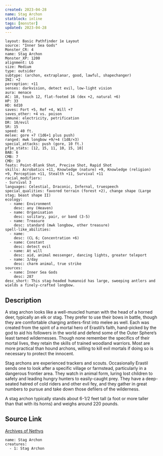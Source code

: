 ```yaml
---
created: 2023-04-28
name: Stag Archon
statblock: inline
tags: [monster]
updated: 2023-04-28
---
```

```statblock
layout: Basic Pathfinder 1e Layout
source: "Inner Sea Gods"
Monster_CR: 4
name: Stag Archon
Monster_XP: 1200
alignment: LG
size: Medium
type: outsider
subtype: (archon, extraplanar, good, lawful, shapechanger)
INI: +2
perception: +11
senses: darkvision, detect evil, low-light vision
aura: menace
AC: 18, touch 12, flat-footed 16 (dex +2, natural +6)
HP: 33
HD: 6d10
saves: Fort +5, Ref +4, Will +7
saves_other: +4 vs. poison
immune: electricity, petrification
DR: 10/evil
SR: 15
speed: 40 ft.
melee: gore +7 (1d6+1 plus push)
ranged: mwk longbow +9/+4 (1d8/×3)
special_attacks: push (gore, 10 ft.)
pf1e_stats: [12, 15, 11, 10, 15, 10]
BAB: 6
CMB: 7
CMD: 19
feats: Point-Blank Shot, Precise Shot, Rapid Shot
skills: Acrobatics +11, Knowledge (nature) +9, Knowledge (religion) +9, Perception +11, Stealth +11, Survival +11
racial_modifiers:
- Survival 3
languages: Celestial, Draconic, Infernal, truespeech
special_qualities: favored terrain (forest +2), change shape (Large stag; beast shape II)
ecology:
  - name: Environment
    desc: any (Heaven)
  - name: Organisation
    desc: solitary, pair, or band (3-5)
  - name: Treasure
    desc: standard (mwk longbow, other treasure)
spell-like_abilities:
  - name:
    desc: (CL 6; Concentration +6)
  - name: Constant
    desc: detect evil
  - name: At will
    desc: aid, animal messenger, dancing lights, greater teleport
  - name: 3/day
    desc: charm animal, true strike
sources:
  - name: Inner Sea Gods
    desc: 287
desc_short: This stag-headed humanoid has large, sweeping antlers and wields a finely-crafted longbow.
```
## Description
A stag archon looks like a well-muscled human with the head of a horned deer, typically an elk or stag. They prefer to use their bows in battle, though they are comfortable charging antlers-first into melee as well. Each was created from the spirit of a mortal hero of Erastil’s faith, hand-picked by the god to aid his followers in the world and defend some of the Outer Sphere’s least tamed wildernesses. Though none remember the specifics of their mortal lives, they retain the skills of trained woodland warriors. Most are more practical than hound archons, willing to kill evil mortals if doing so is necessary to protect the innocent.

Stag archons are experienced trackers and scouts. Occasionally Erastil sends one to look after a specific village or farmstead, particularly in a dangerous frontier area. They watch in animal form, luring lost children to safety and leading hungry hunters to easily-caught prey. They have a deep-seated hatred of cold riders and other evil fey, and they gather in great numbers to pursue and take down those defilers of the wilderness.

A stag archon typically stands about 6-1/2 feet tall (a foot or more taller than that with its horns) and weighs around 220 pounds.
## Source Link
[Archives of Nethys](https://aonprd.com/MonsterDisplay.aspx?ItemName=Stag%20Archon)
```encounter-table
name: Stag Archon
creatures:
  - 1: Stag Archon
```
